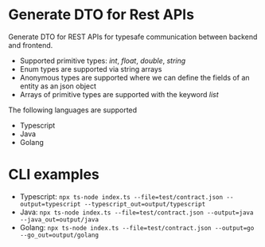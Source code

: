 # Generate DTO for Rest APIs

Generate DTO for REST APIs for typesafe communication between backend and frontend.

- Supported primitive types: _int_, _float_, _double_, _string_
- Enum types are supported via string arrays
- Anonymous types are supported where we can define the fields of an entity as an json object
- Arrays of primitive types are supported with the keyword _list_

The following languages are supported

- Typescript
- Java
- Golang

# CLI examples

- Typescript: `npx ts-node index.ts --file=test/contract.json --output=typescript --typescript_out=output/typescript`
- Java: `npx ts-node index.ts --file=test/contract.json --output=java --java_out=output/java`
- Golang: `npx ts-node index.ts --file=test/contract.json --output=go --go_out=output/golang`
